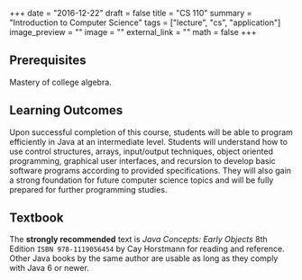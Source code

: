 +++
date = "2016-12-22"
draft = false
title = "CS 110"
summary = "Introduction to Computer Science"
tags = ["lecture", "cs", "application"]
image_preview = ""
image = ""
external_link = ""
math = false
+++

## Prerequisites

Mastery of college algebra.

## Learning Outcomes

<i class="fa fa-code fa-2x fa-pull-left fa-border" aria-hidden="true"></i> Upon successful completion of this course, students will be able to program efficiently in Java at an intermediate level. Students will understand how to use control structures, arrays, input/output techniques, object oriented programming, graphical user interfaces, and recursion to develop basic software programs according to provided specifications. They will also gain a strong foundation for future computer science topics and will be fully prepared for further programming studies.

## Textbook

The **strongly recommended** text is _Java Concepts: Early Objects_ 8th Edition `ISBN 978‑1119056454` by Cay Horstmann for reading and reference. Other Java books by the same author are usable as long as they comply with Java 6 or newer.
